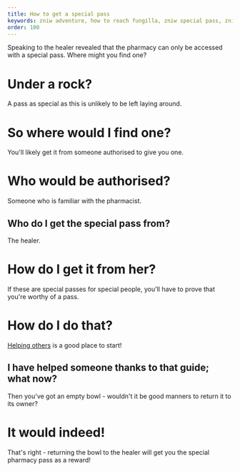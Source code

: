 ```yaml
---
title: How to get a special pass
keywords: zniw adventure, how to reach fungilla, zniw special pass, zniw pharmacy
order: 100
---
```


Speaking to the healer revealed that the pharmacy can only be accessed with a special pass. Where might you find one?

# Under a rock?
A pass as special as this is unlikely to be left laying around.

# So where would I find one?
You'll likely get it from someone authorised to give you one.

# Who would be authorised?
Someone who is familiar with the pharmacist.

## Who do I get the special pass from?
The healer.

# How do I get it from her?
If these are special passes for special people, you'll have to prove that you're worthy of a pass.

# How do I do that?
[Helping others](cold.md) is a good place to start!

## I have helped someone thanks to that guide; what now?
Then you've got an empty bowl - wouldn't it be good manners to return it to its owner?

# It would indeed!
That's right - returning the bowl to the healer will get you the special pharmacy pass as a reward!